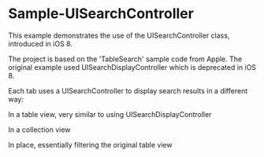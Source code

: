 # Sample-UISearchController

This example demonstrates the use of the UISearchController class, introduced in iOS 8.

The project is based on the 'TableSearch' sample code from Apple. The original example used UISearchDisplayController which is deprecated in iOS 8.

Each tab uses a UISearchController to display search results in a different way:

In a table view, very similar to using UISearchDisplayController

In a collection view

In place, essentially filtering the original table view
